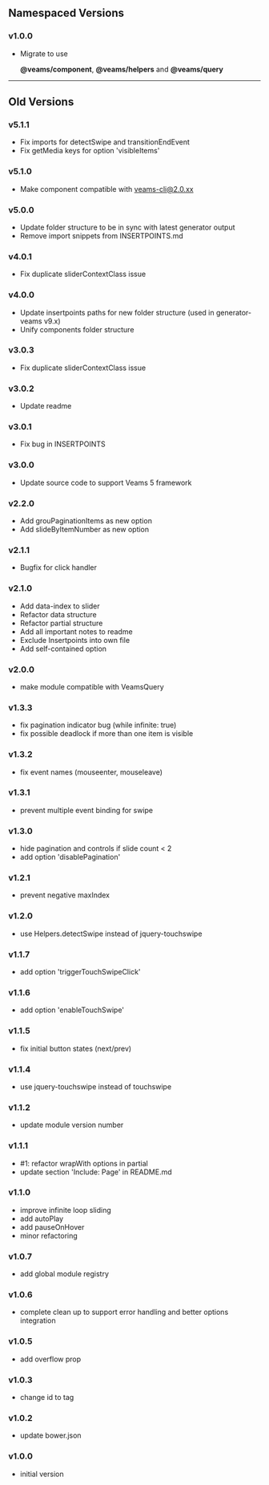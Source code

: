 ## Namespaced Versions

### v1.0.0

- Migrate to use 

	**@veams/component**, **@veams/helpers** and **@veams/query**

------------------

## Old Versions 


### v5.1.1
- Fix imports for detectSwipe and transitionEndEvent
- Fix getMedia keys for option 'visibleItems'

### v5.1.0
- Make component compatible with veams-cli@2.0.xx

### v5.0.0
- Update folder structure to be in sync with latest generator output
- Remove import snippets from INSERTPOINTS.md

### v4.0.1
- Fix duplicate sliderContextClass issue

### v4.0.0
- Update insertpoints paths for new folder structure (used in generator-veams v9.x)
- Unify components folder structure

### v3.0.3
- Fix duplicate sliderContextClass issue

### v3.0.2
- Update readme

### v3.0.1
- Fix bug in INSERTPOINTS

### v3.0.0
- Update source code to support Veams 5 framework

### v2.2.0
- Add grouPaginationItems as new option
- Add slideByItemNumber as new option

### v2.1.1
- Bugfix for click handler

### v2.1.0
- Add data-index to slider
- Refactor data structure
- Refactor partial structure
- Add all important notes to readme
- Exclude Insertpoints into own file
- Add self-contained option

### v2.0.0
- make module compatible with VeamsQuery

### v1.3.3
- fix pagination indicator bug (while infinite: true)
- fix possible deadlock if more than one item is visible

### v1.3.2
- fix event names (mouseenter, mouseleave)

### v1.3.1
- prevent multiple event binding for swipe

### v1.3.0
- hide pagination and controls if slide count < 2
- add option 'disablePagination'

### v1.2.1
- prevent negative maxIndex

### v1.2.0
- use Helpers.detectSwipe instead of jquery-touchswipe

### v1.1.7
- add option 'triggerTouchSwipeClick'

### v1.1.6
- add option 'enableTouchSwipe'

### v1.1.5
- fix initial button states (next/prev)

### v1.1.4
- use jquery-touchswipe instead of touchswipe

### v1.1.2
- update module version number

### v1.1.1
- #1: refactor wrapWith options in partial
- update section 'Include: Page' in README.md

### v1.1.0
- improve infinite loop sliding
- add autoPlay
- add pauseOnHover
- minor refactoring

### v1.0.7
- add global module registry

### v1.0.6
- complete clean up to support error handling and better options integration

### v1.0.5
- add overflow prop

### v1.0.3
- change id to tag

### v1.0.2
- update bower.json

### v1.0.0
- initial version